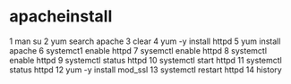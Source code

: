 # apacheinstall
1  man su
    2  yum search apache
    3  clear
    4  yum -y install httpd
    5  yum install apache
    6  systemct1 enable httpd
    7  sysemctl enable httpd
    8  systemctl enable httpd
    9  systemctl status  httpd
   10  systemctl start  httpd
   11  systemctl status  httpd
   12  yum -y install mod_ssl
   13  systemctl restart httpd
   14  history
